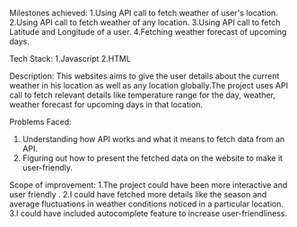                                        
                 
  Milestones achieved:
  1.Using API call to fetch weather of user's location.
  2.Using API call to fetch weather of any location.
  3.Using API call to fetch Latitude and Longitude of a user.
  4.Fetching weather forecast of upcoming days.
  
  
  
  Tech Stack:
  1.Javascript
  2.HTML

  
  Description:
This websites aims to give the user details about the current weather in his location as well as any location globally.The project uses API call to fetch relevant details like temperature range for the day, weather, weather forecast for upcoming days in that location.
   
  
  Problems Faced:
1. Understanding how API works and what it means to fetch data from an API.
2. Figuring out how to present the fetched data on the website to make it user-friendly.
  
 Scope of improvement:
  1.The project could have been more interactive and user friendly .
  2.I could have fetched more details like the season and average fluctuations in weather       conditions noticed in a particular location.
  3.I could have included autocomplete feature to increase user-friendliness.
   
